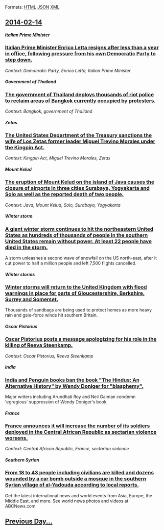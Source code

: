 
Formats: [HTML](2014/02/14/index.html)  [JSON](2014/02/14/index.json)  [XML](2014/02/14/index.xml)  

## [2014-02-14](/news/2014/02/14/index.md)

##### Italian Prime Minister
### [Italian Prime Minister Enrico Letta resigns after less than a year in office, following pressure from his own Democratic Party to step down. ](/news/2014/02/14/italian-prime-minister-enrico-letta-resigns-after-less-than-a-year-in-office-following-pressure-from-his-own-democratic-party-to-step-down.md)
_Context: Democratic Party, Enrico Letta, Italian Prime Minister_

##### Government of Thailand
### [The government of Thailand deploys thousands of riot police to reclaim areas of Bangkok currently occupied by protesters. ](/news/2014/02/14/the-government-of-thailand-deploys-thousands-of-riot-police-to-reclaim-areas-of-bangkok-currently-occupied-by-protesters.md)
_Context: Bangkok, government of Thailand_

##### Zetas
### [The United States Department of the Treasury sanctions the wife of Los Zetas former leader Miguel Trevino Morales under the Kingpin Act. ](/news/2014/02/14/the-united-states-department-of-the-treasury-sanctions-the-wife-of-los-zetas-former-leader-miguel-trevia-o-morales-under-the-kingpin-act.md)
_Context: Kingpin Act, Miguel Trevino Morales, Zetas_

##### Mount Kelud
### [The eruption of Mount Kelud on the island of Java causes the closure of airports in three cities Surabaya, Yogyakarta and Solo as well as the reported death of two people. ](/news/2014/02/14/the-eruption-of-mount-kelud-on-the-island-of-java-causes-the-closure-of-airports-in-three-cities-surabaya-yogyakarta-and-solo-as-well-as-th.md)
_Context: Java, Mount Kelud, Solo, Surabaya, Yogyakarta_

##### Winter storm
### [A giant winter storm continues to hit the northeastern United States as hundreds of thousands of people in the southern United States remain without power. At least 22 people have died in the storm. ](/news/2014/02/14/a-giant-winter-storm-continues-to-hit-the-northeastern-united-states-as-hundreds-of-thousands-of-people-in-the-southern-united-states-remain.md)
A storm unleashes a second wave of snowfall on the US north-east, after it cut power to half a million people and left 7,500 flights cancelled.

##### Winter storms
### [Winter storms will return to the United Kingdom with flood warnings in place for parts of Gloucestershire, Berkshire, Surrey and Somerset. ](/news/2014/02/14/winter-storms-will-return-to-the-united-kingdom-with-flood-warnings-in-place-for-parts-of-gloucestershire-berkshire-surrey-and-somerset.md)
Thousands of sandbags are being used to protect homes as more heavy rain and gale-force winds hit southern Britain.

##### Oscar Pistorius
### [Oscar Pistorius posts a message apologizing for his role in the killing of Reeva Steenkamp. ](/news/2014/02/14/oscar-pistorius-posts-a-message-apologizing-for-his-role-in-the-killing-of-reeva-steenkamp.md)
_Context: Oscar Pistorius, Reeva Steenkamp_

##### India
### [India and Penguin books ban the book "The Hindus: An Alternative History" by Wendy Doniger for "blasphemy". ](/news/2014/02/14/india-and-penguin-books-ban-the-book-the-hindus-an-alternative-history-by-wendy-doniger-for-blasphemy.md)
Major writers including Arundhati Roy and Neil Gaiman condemn &#x27;egregious&#x27; suppression of Wendy Doniger&#x27;s book

##### France
### [France announces it will increase the number of its soldiers deployed in the Central African Republic as sectarian violence worsens. ](/news/2014/02/14/france-announces-it-will-increase-the-number-of-its-soldiers-deployed-in-the-central-african-republic-as-sectarian-violence-worsens.md)
_Context: Central African Republic, France, sectarian violence_

##### Southern Syrian
### [From 18 to 43 people including civilians are killed and dozens wounded by a car bomb outside a mosque in the southern Syrian village of al-Yadouda according to local reports.](/news/2014/02/14/from-18-to-43-people-including-civilians-are-killed-and-dozens-wounded-by-a-car-bomb-outside-a-mosque-in-the-southern-syrian-village-of-al-y.md)
Get the latest international news and world events from Asia, Europe, the Middle East, and more. See world news photos and videos at ABCNews.com

## [Previous Day...](/news/2014/02/13/index.md)


